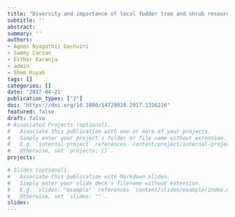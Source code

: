 ```yaml
---
title: "Diversity and importance of local fodder tree and shrub resources in mixed farming systems of central Kenya"
subtitle: ''
abstract:
summary: '' 
authors: 
- Agnes Nyaguthii Gachuiri
- Sammy Carsan
- Esther Karanja
- admin
- Shem Kuyah
tags: []
categories: []
date: '2017-04-21'
publication_types: ["2"]
doi: "https://doi.org/10.1080/14728028.2017.1316216"
featured: false
draft: false
# Associated Projects (optional).
#   Associate this publication with one or more of your projects.
#   Simply enter your project's folder or file name without extension.
#   E.g. `internal-project` references `content/project/internal-project/index.md`.
#   Otherwise, set `projects: []`.
projects:

# Slides (optional).
#   Associate this publication with Markdown slides.
#   Simply enter your slide deck's filename without extension.
#   E.g. `slides: "example"` references `content/slides/example/index.md`.
#   Otherwise, set `slides: ""`.
slides: 
---
```

